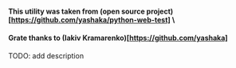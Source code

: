 #### This utility was taken from (open source project)[https://github.com/yashaka/python-web-test] \
#### Grate thanks to (Iakiv Kramarenko)[https://github.com/yashaka]

TODO: add description